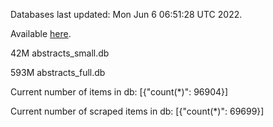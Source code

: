 Databases last updated: Mon Jun  6 06:51:28 UTC 2022. 

Available [here](https://github.com/cbeauhilton/ash-db/releases).


42M	abstracts_small.db

593M	abstracts_full.db

Current number of items in db:
[{"count(*)": 96904}]

Current number of scraped items in db:
[{"count(*)": 69699}]
